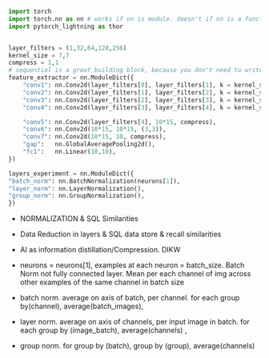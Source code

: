 ```python
import torch
import torch.nn as nn # works if nn is module. doesn't if nn is a function
import pytorch_lightning as thor


layer_filters = (1,32,64,128,256)
kernel_size = 7,7
compress = 1,1
# sequential is a great building block, because you don't need to write its forward
feature_extractor = nn.ModuleDict({
    "conv1": nn.Conv2d(layer_filters[0], layer_filters[1], k = kernel_size),
    "conv2": nn.Conv2d(layer_filters[1], layer_filters[2], k = kernel_size),
    "conv3": nn.Conv2d(layer_filters[2], layer_filters[3], k = kernel_size),
    "conv4": nn.Conv2d(layer_filters[3], layer_filters[4], k = kernel_size),

    "conv5": nn.Conv2d(layer_filters[4], 10*15, compress),
    "conv6": nn.Conv2d(10*15, 10*15, (3,3)),
    "conv7": nn.Conv2d(10*15, 10, compress),
    "gap":   nn.GlobalAveragePooling2d(),
    "fc1":   nn.Linear(10,10),
})

layers_experiment = nn.ModuleDict({
"batch_norm": nn.BatchNormalization(neurons[1]), 
"layer_norm": nn.LayerNormalization(),
"group_norm": nn.GroupNormalization(),
})

```

- NORMALIZATION & SQL Similarities
- Data Reduction in layers & SQL data store & recall similarities
- AI as information distillation/Compression. DIKW


- neurons = neurons[1], examples at each neuron = batch_size. Batch Norm not fully connected layer. Mean per each channel of img across other examples of the same channel in batch size
- batch norm. average on axis of batch, per channel. for each group by(channel), average(batch_images), 
- layer norm. average on axis of channels, per input image in batch. for each group by (image_batch), average(channels) , 
- group norm. for group by (batch), group by (group), average(channels)

